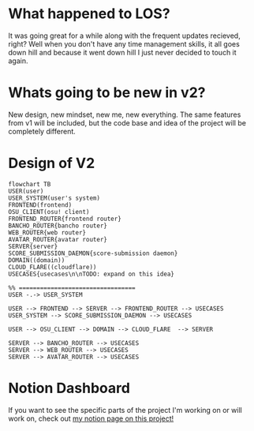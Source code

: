 # What happened to LOS?
It was going great for a while along with the frequent updates recieved, right? Well when you don't have any time management skills, it all goes down hill and because it went down hill I just never decided to touch it again.

# Whats going to be new in v2?
New design, new mindset, new me, new everything. The same features from v1 will be included, but the code base and idea of the project will be completely different.

# Design of V2
```mermaid
flowchart TB
USER(user)
USER_SYSTEM(user's system)
FRONTEND(frontend)
OSU_CLIENT(osu! client)
FRONTEND_ROUTER{frontend router}
BANCHO_ROUTER{bancho router}
WEB_ROUTER{web router}
AVATAR_ROUTER{avatar router}
SERVER{server}
SCORE_SUBMISSION_DAEMON{score-submission daemon}
DOMAIN((domain))
CLOUD_FLARE((cloudflare))
USECASES{usecases\n\nTODO: expand on this idea}

%% =================================
USER -.-> USER_SYSTEM

USER --> FRONTEND --> SERVER --> FRONTEND_ROUTER --> USECASES
USER_SYSTEM --> SCORE_SUBMISSION_DAEMON --> USECASES

USER --> OSU_CLIENT --> DOMAIN --> CLOUD_FLARE  --> SERVER

SERVER --> BANCHO_ROUTER --> USECASES
SERVER --> WEB_ROUTER --> USECASES
SERVER --> AVATAR_ROUTER --> USECASES
```

# Notion Dashboard
If you want to see the specific parts of the project I'm working on or will work on, check out [my notion page on this project!](https://kindhearted-behavior-65b.notion.site/Local-osu-server-edc82b4582e94a6eae641fefdfcfcc4f)
